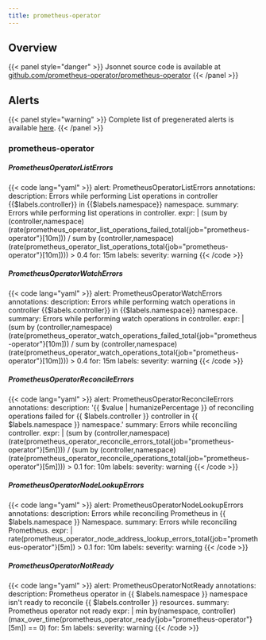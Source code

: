 ```yaml
---
title: prometheus-operator
---
```


## Overview



{{< panel style="danger" >}}
Jsonnet source code is available at [github.com/prometheus-operator/prometheus-operator](https://github.com/prometheus-operator/prometheus-operator/tree/master/jsonnet/mixin)
{{< /panel >}}

## Alerts

{{< panel style="warning" >}}
Complete list of pregenerated alerts is available [here](https://github.com/monitoring-mixins/website/blob/master/assets/prometheus-operator/alerts.yaml).
{{< /panel >}}

### prometheus-operator

##### PrometheusOperatorListErrors

{{< code lang="yaml" >}}
alert: PrometheusOperatorListErrors
annotations:
  description: Errors while performing List operations in controller {{$labels.controller}}
    in {{$labels.namespace}} namespace.
  summary: Errors while performing list operations in controller.
expr: |
  (sum by (controller,namespace) (rate(prometheus_operator_list_operations_failed_total{job="prometheus-operator"}[10m])) / sum by (controller,namespace) (rate(prometheus_operator_list_operations_total{job="prometheus-operator"}[10m]))) > 0.4
for: 15m
labels:
  severity: warning
{{< /code >}}
 
##### PrometheusOperatorWatchErrors

{{< code lang="yaml" >}}
alert: PrometheusOperatorWatchErrors
annotations:
  description: Errors while performing watch operations in controller {{$labels.controller}}
    in {{$labels.namespace}} namespace.
  summary: Errors while performing watch operations in controller.
expr: |
  (sum by (controller,namespace) (rate(prometheus_operator_watch_operations_failed_total{job="prometheus-operator"}[10m])) / sum by (controller,namespace) (rate(prometheus_operator_watch_operations_total{job="prometheus-operator"}[10m]))) > 0.4
for: 15m
labels:
  severity: warning
{{< /code >}}
 
##### PrometheusOperatorReconcileErrors

{{< code lang="yaml" >}}
alert: PrometheusOperatorReconcileErrors
annotations:
  description: '{{ $value | humanizePercentage }} of reconciling operations failed
    for {{ $labels.controller }} controller in {{ $labels.namespace }} namespace.'
  summary: Errors while reconciling controller.
expr: |
  (sum by (controller,namespace) (rate(prometheus_operator_reconcile_errors_total{job="prometheus-operator"}[5m]))) / (sum by (controller,namespace) (rate(prometheus_operator_reconcile_operations_total{job="prometheus-operator"}[5m]))) > 0.1
for: 10m
labels:
  severity: warning
{{< /code >}}
 
##### PrometheusOperatorNodeLookupErrors

{{< code lang="yaml" >}}
alert: PrometheusOperatorNodeLookupErrors
annotations:
  description: Errors while reconciling Prometheus in {{ $labels.namespace }} Namespace.
  summary: Errors while reconciling Prometheus.
expr: |
  rate(prometheus_operator_node_address_lookup_errors_total{job="prometheus-operator"}[5m]) > 0.1
for: 10m
labels:
  severity: warning
{{< /code >}}
 
##### PrometheusOperatorNotReady

{{< code lang="yaml" >}}
alert: PrometheusOperatorNotReady
annotations:
  description: Prometheus operator in {{ $labels.namespace }} namespace isn't ready
    to reconcile {{ $labels.controller }} resources.
  summary: Prometheus operator not ready
expr: |
  min by(namespace, controller) (max_over_time(prometheus_operator_ready{job="prometheus-operator"}[5m]) == 0)
for: 5m
labels:
  severity: warning
{{< /code >}}
 
